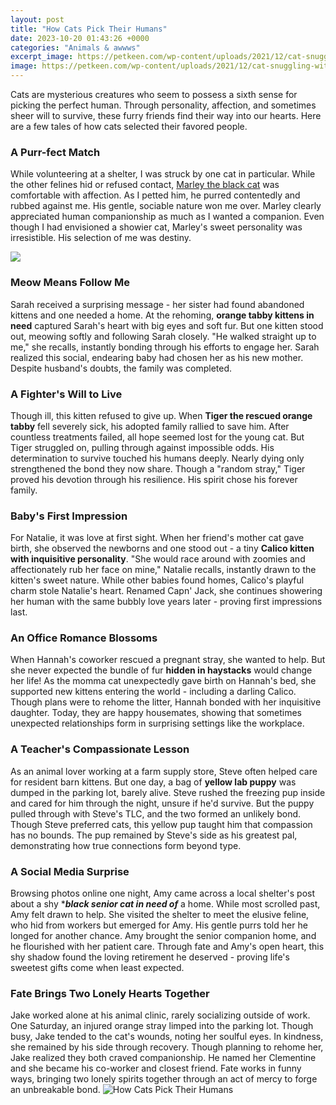 ```yaml
---
layout: post
title: "How Cats Pick Their Humans"
date: 2023-10-20 01:43:26 +0000
categories: "Animals & awwws"
excerpt_image: https://petkeen.com/wp-content/uploads/2021/12/cat-snuggling-with-owner.jpg
image: https://petkeen.com/wp-content/uploads/2021/12/cat-snuggling-with-owner.jpg
---
```


Cats are mysterious creatures who seem to possess a sixth sense for picking the perfect human. Through personality, affection, and sometimes sheer will to survive, these furry friends find their way into our hearts. Here are a few tales of how cats selected their favored people.
### A Purr-fect Match
While volunteering at a shelter, I was struck by one cat in particular. While the other felines hid or refused contact, [Marley the black cat](https://fistore.mysenprints.com/collection/alexandre) was comfortable with affection. As I petted him, he purred contentedly and rubbed against me. His gentle, sociable nature won me over. Marley clearly appreciated human companionship as much as I wanted a companion. Even though I had envisioned a showier cat, Marley's sweet personality was irresistible. His selection of me was destiny.  

![](https://catstopics.com/wp-content/uploads/2022/07/How-Do-Cats-Pick-Their-Person-1024x535.jpg)
### Meow Means Follow Me
Sarah received a surprising message - her sister had found abandoned kittens and one needed a home. At the rehoming, **orange tabby kittens in need** captured Sarah's heart with big eyes and soft fur. But one kitten stood out, meowing softly and following Sarah closely. "He walked straight up to me," she recalls, instantly bonding through his efforts to engage her. Sarah realized this social, endearing baby had chosen her as his new mother. Despite husband's doubts, the family was completed.
### A Fighter's Will to Live
Though ill, this kitten refused to give up. When **Tiger the rescued orange tabby** fell severely sick, his adopted family rallied to save him. After countless treatments failed, all hope seemed lost for the young cat. But Tiger struggled on, pulling through against impossible odds. His determination to survive touched his humans deeply. Nearly dying only strengthened the bond they now share. Though a "random stray," Tiger proved his devotion through his resilience. His spirit chose his forever family. 
### Baby's First Impression 
For Natalie, it was love at first sight. When her friend's mother cat gave birth, she observed the newborns and one stood out - a tiny **Calico kitten with inquisitive personality**. "She would race around with zoomies and affectionately rub her face on mine," Natalie recalls, instantly drawn to the kitten's sweet nature. While other babies found homes, Calico's playful charm stole Natalie's heart. Renamed Capn' Jack, she continues showering her human with the same bubbly love years later - proving first impressions last.
### An Office Romance Blossoms
When Hannah's coworker rescued a pregnant stray, she wanted to help. But she never expected the bundle of fur **hidden in haystacks** would change her life! As the momma cat unexpectedly gave birth on Hannah's bed, she supported new kittens entering the world - including a darling Calico. Though plans were to rehome the litter, Hannah bonded with her inquisitive daughter. Today, they are happy housemates, showing that sometimes unexpected relationships form in surprising settings like the workplace.  
### A Teacher's Compassionate Lesson 
As an animal lover working at a farm supply store, Steve often helped care for resident barn kittens. But one day, a bag of **yellow lab puppy** was dumped in the parking lot, barely alive. Steve rushed the freezing pup inside and cared for him through the night, unsure if he'd survive. But the puppy pulled through with Steve's TLC, and the two formed an unlikely bond. Though Steve preferred cats, this yellow pup taught him that compassion has no bounds. The pup remained by Steve's side as his greatest pal, demonstrating how true connections form beyond type.
### A Social Media Surprise  
Browsing photos online one night, Amy came across a local shelter's post about a shy ****black senior cat in need of*** a home. While most scrolled past, Amy felt drawn to help. She visited the shelter to meet the elusive feline, who hid from workers but emerged for Amy. His gentle purrs told her he longed for another chance. Amy brought the senior companion home, and he flourished with her patient care. Through fate and Amy's open heart, this shy shadow found the loving retirement he deserved - proving life's sweetest gifts come when least expected.
### Fate Brings Two Lonely Hearts Together
Jake worked alone at his animal clinic, rarely socializing outside of work. One Saturday, an injured orange stray limped into the parking lot. Though busy, Jake tended to the cat's wounds, noting her soulful eyes. In kindness, she remained by his side through recovery. Though planning to rehome her, Jake realized they both craved companionship. He named her Clementine and she became his co-worker and closest friend. Fate works in funny ways, bringing two lonely spirits together through an act of mercy to forge an unbreakable bond.
![How Cats Pick Their Humans](https://petkeen.com/wp-content/uploads/2021/12/cat-snuggling-with-owner.jpg)
